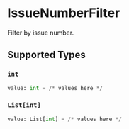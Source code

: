 # IssueNumberFilter

Filter by issue number.


## Supported Types

### `int`

```python
value: int = /* values here */
```

### `List[int]`

```python
value: List[int] = /* values here */
```

